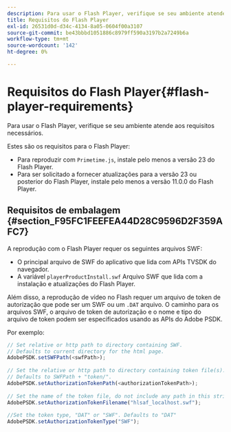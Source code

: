 ```yaml
---
description: Para usar o Flash Player, verifique se seu ambiente atende aos requisitos necessários.
title: Requisitos do Flash Player
exl-id: 26531d0d-d34c-4134-8a05-0604f00a3107
source-git-commit: be43bbbd1051886c8979ff590a3197b2a7249b6a
workflow-type: tm+mt
source-wordcount: '142'
ht-degree: 0%

---
```


# Requisitos do Flash Player{#flash-player-requirements}

Para usar o Flash Player, verifique se seu ambiente atende aos requisitos necessários.

<!--<a id="section_FEE654D506EC4D85AE77302AD2A27777"></a>-->

Estes são os requisitos para o Flash Player:

* Para reproduzir com `Primetime.js`, instale pelo menos a versão 23 do Flash Player.
* Para ser solicitado a fornecer atualizações para a versão 23 ou posterior do Flash Player, instale pelo menos a versão 11.0.0 do Flash Player.

## Requisitos de embalagem {#section_F95FC1FEEFEA44D28C9596D2F359AFC7}

A reprodução com o Flash Player requer os seguintes arquivos SWF:

* O principal arquivo de SWF do aplicativo que lida com APIs TVSDK do navegador.
* A variável `playerProductInstall.swf` Arquivo SWF que lida com a instalação e atualizações do Flash Player.

Além disso, a reprodução de vídeo no Flash requer um arquivo de token de autorização que pode ser um SWF ou um `.DAT` arquivo. O caminho para os arquivos SWF, o arquivo de token de autorização e o nome e tipo do arquivo de token podem ser especificados usando as APIs do Adobe PSDK.

Por exemplo:

```js
// Set relative or http path to directory containing SWF.  
// Defaults to current directory for the html page. 
AdobePSDK.setSWFPath(<swfPath>); 
 
// Set the relative or http path to directory containing token file(s). 
// Defaults to SWFPath + "token/". 
AdobePSDK.setAuthorizationTokenPath(<authorizationTokenPath>); 
 
// Set the name of the token file, do not include any path in this string. 
AdobePSDK.setAuthorizationTokenFilename("hlsaf_localhost.swf"); 
 
//Set the token type, "DAT" or "SWF". Defaults to "DAT" 
AdobePSDK.setAuthorizationTokenType("SWF");
```
